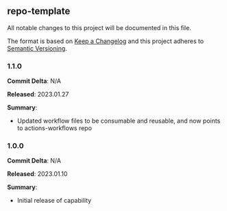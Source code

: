 ## repo-template

All notable changes to this project will be documented in this file.

The format is based on [Keep a Changelog](http://keepachangelog.com/) and this project adheres to [Semantic Versioning](http://semver.org/).

### 1.1.0

**Commit Delta**: N/A

**Released**: 2023.01.27

**Summary**:

*   Updated workflow files to be consumable and reusable, and now points to actions-workflows repo

### 1.0.0

**Commit Delta**: N/A

**Released**: 2023.01.10

**Summary**:

*   Initial release of capability
